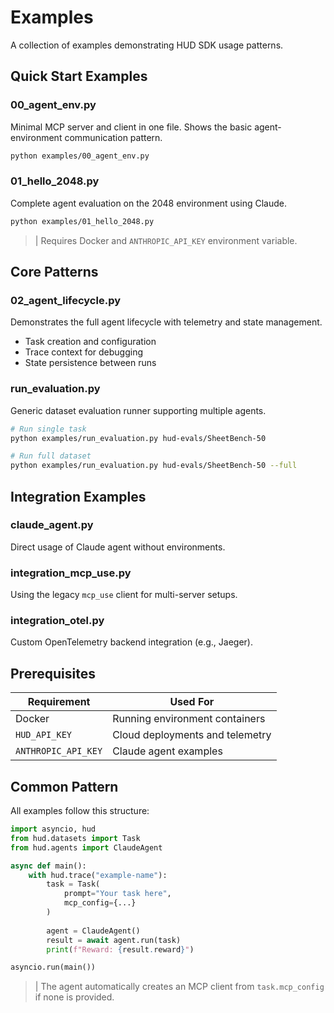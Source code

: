 # Examples

A collection of examples demonstrating HUD SDK usage patterns.

## Quick Start Examples

### 00_agent_env.py
Minimal MCP server and client in one file. Shows the basic agent-environment communication pattern.

```bash
python examples/00_agent_env.py
```

### 01_hello_2048.py
Complete agent evaluation on the 2048 environment using Claude.

```bash
python examples/01_hello_2048.py
```

> | Requires Docker and `ANTHROPIC_API_KEY` environment variable.

## Core Patterns

### 02_agent_lifecycle.py
Demonstrates the full agent lifecycle with telemetry and state management.
- Task creation and configuration
- Trace context for debugging
- State persistence between runs

### run_evaluation.py
Generic dataset evaluation runner supporting multiple agents.

```bash
# Run single task
python examples/run_evaluation.py hud-evals/SheetBench-50

# Run full dataset
python examples/run_evaluation.py hud-evals/SheetBench-50 --full
```

## Integration Examples

### claude_agent.py
Direct usage of Claude agent without environments.

### integration_mcp_use.py
Using the legacy `mcp_use` client for multi-server setups.

### integration_otel.py
Custom OpenTelemetry backend integration (e.g., Jaeger).

## Prerequisites

| Requirement | Used For |
|-------------|----------|
| Docker | Running environment containers |
| `HUD_API_KEY` | Cloud deployments and telemetry |
| `ANTHROPIC_API_KEY` | Claude agent examples |

## Common Pattern

All examples follow this structure:

```python
import asyncio, hud
from hud.datasets import Task
from hud.agents import ClaudeAgent

async def main():
    with hud.trace("example-name"):
        task = Task(
            prompt="Your task here",
            mcp_config={...}
        )
        
        agent = ClaudeAgent()
        result = await agent.run(task)
        print(f"Reward: {result.reward}")

asyncio.run(main())
```

> | The agent automatically creates an MCP client from `task.mcp_config` if none is provided.